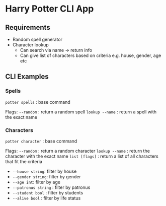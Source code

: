 # Harry Potter CLI App

## Requirements 
- Random spell generator
- Character lookup 
    - Can search via name -> return info 
    - Can give list of characters based on criteria e.g. house, gender, age etc


## CLI Examples 

### Spells
`potter spells` : base command  

Flags: 
`--random` : return a random spell 
`lookup --name` : return a spell with the exact name

### Characters 
`potter character` : base command

Flags:
`--random` : return a random character 
`lookup --name` : return the character with the exact name
`list [flags]` : return a list of all characters that fit the criteria 

- `--house string`: filter by house
- `--gender string`: filter by gender
- `--age int`: filter by age
- `--patronus string` : filter by patronus
- `--student bool` : filter by students
- `--alive bool` : filter by life status